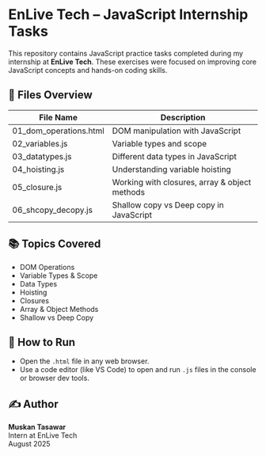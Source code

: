 # EnLive Tech – JavaScript Internship Tasks

This repository contains JavaScript practice tasks completed during my internship at **EnLive Tech**. These exercises were focused on improving core JavaScript concepts and hands-on coding skills.

## 📁 Files Overview

| File Name              | Description                               |
|------------------------|-------------------------------------------|
| 01_dom_operations.html | DOM manipulation with JavaScript          |
| 02_variables.js        | Variable types and scope                  |
| 03_datatypes.js        | Different data types in JavaScript        |
| 04_hoisting.js         | Understanding variable hoisting           |
| 05_closure.js          | Working with closures, array & object methods |
| 06_shcopy_decopy.js    | Shallow copy vs Deep copy in JavaScript   |

## 📚 Topics Covered

- DOM Operations
- Variable Types & Scope
- Data Types
- Hoisting
- Closures
- Array & Object Methods
- Shallow vs Deep Copy

## 🔧 How to Run

- Open the `.html` file in any web browser.
- Use a code editor (like VS Code) to open and run `.js` files in the console or browser dev tools.

## ✍️ Author

**Muskan Tasawar**  
Intern at EnLive Tech  
August 2025
